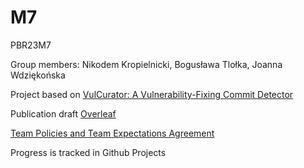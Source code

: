 # M7
PBR23M7

Group members: Nikodem Kropielnicki, Bogusława Tlołka, Joanna Wdziękońska

Project based on [VulCurator: A Vulnerability-Fixing Commit Detector](https://www.researchgate.net/publication/365271012_VulCurator_a_vulnerability-fixing_commit_detector)

Publication draft [Overleaf](https://www.overleaf.com/project/6401cbc79c98f06ccca972de)

[Team Policies and Team Expectations Agreement](https://docs.google.com/document/d/1NiMzeDmkhrVOwA-ww2HNvBGpNvi6pWlYKUMZcJOjwcc/edit?fbclid=IwAR0SU23NwHS6iq3GWpPhtfsw6Alw2vJIvw-Ev0GwSviptOUNEaUJNSfjK6I)

Progress is tracked in Github Projects
